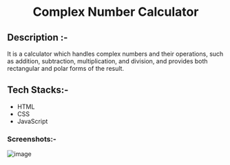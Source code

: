 # <p align="center">Complex Number Calculator</p>

## Description :-

It is a calculator which handles complex numbers and their operations, such as addition, subtraction, multiplication, and division, and provides both rectangular and polar forms of the result. 

## Tech Stacks:-

- HTML
- CSS
- JavaScript

### Screenshots:-
![image](https://github.com/Rakesh9100/CalcDiverse/assets/73993775/5276968a-c78f-4028-9fc6-c9838a72cf32)
